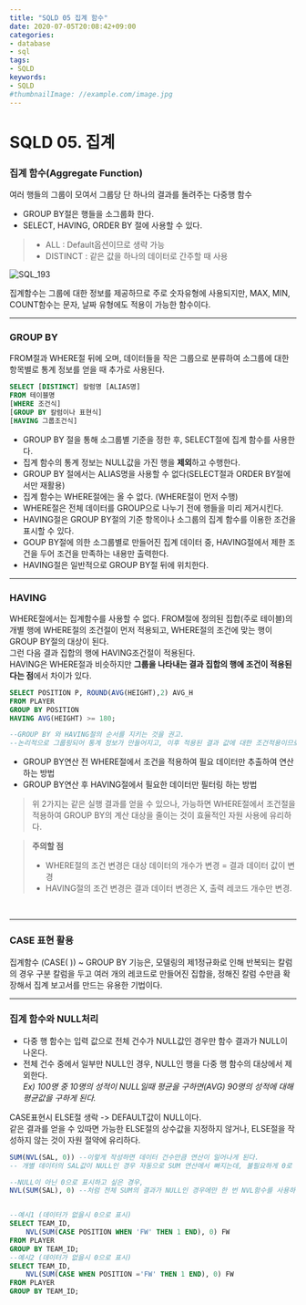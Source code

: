 ```yaml
---
title: "SQLD 05 집계 함수"
date: 2020-07-05T20:08:42+09:00
categories:
- database
- sql
tags:
- SQLD
keywords:
- SQLD
#thumbnailImage: //example.com/image.jpg
---
```


<!--more-->

# SQLD 05. 집계

### 집계 함수(Aggregate Function)

여러 행들의 그룹이 모여서 그룹당 단 하나의 결과를 돌려주는 다중행 함수

- GROUP BY절은 행들을 소그룹화 한다.
- SELECT, HAVING, ORDER BY 절에 사용할 수 있다.

> - ALL : Default옵션이므로 생략 가능
> - DISTINCT : 같은 값을 하나의 데이터로 간주할 때 사용

![SQL_193](https://user-images.githubusercontent.com/28701069/86531807-63e34c80-beff-11ea-836f-ab2444926812.jpg)

집계함수는 그룹에 대한 정보를 제공하므로 주로 숫자유형에 사용되지만, MAX, MIN, COUNT함수는 문자, 날짜 유형에도 적용이 가능한 함수이다.

-----
### GROUP BY

FROM절과 WHERE절 뒤에 오며, 데이터들을 작은 그룹으로 분류하여 소그룹에 대한 항목별로 통계 정보를 얻을 때 추가로 사용된다.

```SQL
SELECT [DISTINCT] 칼럼명 [ALIAS명]
FROM 테이블명
[WHERE 조건식]
[GROUP BY 칼럼이나 표현식]
[HAVING 그룹조건식]
```

- GROUP BY 절을 통해 소그룹별 기준을 정한 후, SELECT절에 집계 함수를 사용한다.
- 집계 함수의 통계 정보는 NULL값을 가진 행을 **제외**하고 수행한다.
- GROUP BY 절에서는  ALIAS명을 사용할 수 없다(SELECT절과 ORDER BY절에서만 재활용)
- 집계 함수는 WHERE절에는 올 수 없다. (WHERE절이 먼저 수행)
- WHERE절은 전체 데이터를 GROUP으로 나누기 전에 행들을 미리 제거시킨다.
- HAVING절은 GROUP BY절의 기준 항목이나 소그룹의 집계 함수를 이용한 조건을 표시할 수 있다.
-  GOUP BY절에 의한 소그룹별로 만들어진 집계 데이터 중, HAVING절에서 제한 조건을 두어 조건을 만족하는 내용만 출력한다.
- HAVING절은 일반적으로 GROUP BY절 뒤에 위치한다.


-----
### HAVING

WHERE절에서는 집계함수를 사용할 수 없다. FROM절에 정의된 집합(주로 테이블)의 개별 행에 WHERE절의 조건절이 먼저 적용되고, WHERE절의 조건에 맞는 행이 GROUP BY절의 대상이 된다.   
그런 다음 결과 집합의 행에 HAVING조건절이 적용된다.   
HAVING은 WHERE절과 비슷하지만 **그룹을 나타내는 결과 집합의 행에 조건이 적용된다는 점**에서 차이가 있다.   

```sql
SELECT POSITION P, ROUND(AVG(HEIGHT),2) AVG_H
FROM PLAYER
GROUP BY POSITION
HAVING AVG(HEIGHT) >= 180;

--GROUP BY 와 HAVING절의 순서를 지키는 것을 권고.
--논리적으로 그룹핑되어 통계 정보가 만들어지고, 이후 적용된 결과 값에 대한 조건적용이므로
```

- GROUP BY연산 전 WHERE절에서 조건을 적용하여 필요 데이터만 추출하여 연산하는 방법
- GROUP BY연산 후 HAVING절에서 필요한 데이터만 필터링 하는 방법
> 위 2가지는 같은 실행 결과를 얻을 수 있으나, 가능하면 WHERE절에서 조건절을 적용하여 GROUP BY의 계산 대상을 줄이는 것이 효율적인 자원 사용에 유리하다.
   
>**주의할 점**
>- WHERE절의 조건 변경은 대상 데이터의 개수가 변경 = 결과 데이터 값이 변경   
>- HAVING절의 조건 변경은 결과 데이터 변경은 X, 출력 레코드 개수만 변경.    


<br/>

-----
### CASE 표현 활용

집계함수 (CASE( )) ~ GROUP BY 기능은, 모델링의 제1정규화로 인해 반복되는 칼럼의 경우 구분 칼럼을 두고 여러 개의 레코드로 만들어진 집합을, 정해진 칼럼 수만큼 확장해서 집계 보고서를 만드는 유용한 기법이다.

-----
### 집계 함수와 NULL처리

- 다중 행 함수는 입력 값으로 전체 건수가 NULL값인 경우만 함수 결과가 NULL이 나온다.   
- 전체 건수 중에서 일부만 NULL인 경우, NULL인 행을 다중 행 함수의 대상에서 제외한다.   
*Ex) 100명 중 10명의 성적이 NULL일때 평균을 구하면(AVG) 90명의 성적에 대해 평균값을 구하게 된다.*   

CASE표현시 ELSE절 생락 -> DEFAULT값이 NULL이다.   
같은 결과를 얻을 수 있따면 가능한 ELSE절의 상수값을 지정하지 않거나, ELSE절을 작성하지 않는 것이 자원 절약에 유리하다.   
```sql
SUM(NVL(SAL, 0)) --이렇게 작성하면 데이터 건수만큼 연산이 일어나게 된다.
-- 개별 데이터의 SAL값이 NULL인 경우 자동으로 SUM 연산에서 빠지는데, 불필요하게 0로 변환시키는 셈이다.

--NULL이 아닌 0으로 표시하고 싶은 경우,
NVL(SUM(SAL), 0) --처럼 전체 SUM의 결과가 NULL인 경우에만 한 번 NVL함수를 사용하면 된다.


--예시1 (데이터가 없을시 0으로 표시)
SELECT TEAM_ID,
	NVL(SUM(CASE POSITION WHEN 'FW' THEN 1 END), 0) FW
FROM PLAYER
GROUP BY TEAM_ID;
--예시2 (데이터가 없을시 0으로 표시)
SELECT TEAM_ID,
	NVL(SUM(CASE WHEN POSITION ='FW' THEN 1 END), 0) FW
FROM PLAYER
GROUP BY TEAM_ID;
```


